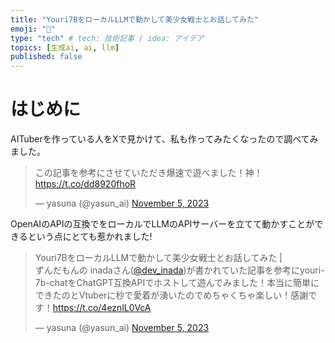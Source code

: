 ```yaml
---
title: "Youri7BをローカルLLMで動かして美少女戦士とお話してみた"
emoji: "🌙"
type: "tech" # tech: 技術記事 / idea: アイデア
topics: [生成ai, ai, llm]
published: false
---
```


# はじめに
AITuberを作っている人をXで見かけて、私も作ってみたくなったので調べてみました。

<blockquote class="twitter-tweet"><p lang="ja" dir="ltr">この記事を参考にさせていただき爆速で遊べました！神！ <a href="https://t.co/dd8920fhoR">https://t.co/dd8920fhoR</a></p>&mdash; yasuna (@yasun_ai) <a href="https://twitter.com/yasun_ai/status/1721137388184121640?ref_src=twsrc%5Etfw">November 5, 2023</a></blockquote> <script async src="https://platform.twitter.com/widgets.js" charset="utf-8"></script>

OpenAIのAPIの互換でをローカルでLLMのAPIサーバーを立てて動かすことができるという点にとても惹かれました!

<blockquote class="twitter-tweet"><p lang="ja" dir="ltr">Youri7BをローカルLLMで動かして美少女戦士とお話してみた | <br>ずんだもんの inadaさん(<a href="https://twitter.com/dev_inada?ref_src=twsrc%5Etfw">@dev_inada</a>)が書かれていた記事を参考にyouri-7b-chatをChatGPT互換APIでホストして遊んでみました！本当に簡単にできたのとVtuberに秒で愛着が湧いたのでめちゃくちゃ楽しい！感謝です！<a href="https://t.co/4eznlL0VcA">https://t.co/4eznlL0VcA</a></p>&mdash; yasuna (@yasun_ai) <a href="https://twitter.com/yasun_ai/status/1721136891045748965?ref_src=twsrc%5Etfw">November 5, 2023</a></blockquote> <script async src="https://platform.twitter.com/widgets.js" charset="utf-8"></script>